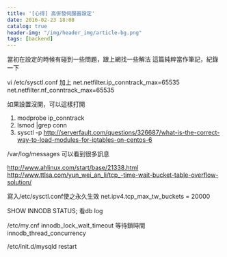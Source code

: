 ```yaml
---
title: '[心得] 高併發伺服器設定'
date: 2016-02-23 18:08
catalog: true
header-img: "/img/header_img/article-bg.png"
tags: [backend]
---
```

當初在設定的時候有碰到一些問題，跟上網找一些解法
這篇純粹當作筆記，紀錄一下

vi /etc/sysctl.conf
加上
net.netfilter.ip_conntrack_max=65535
net.netfilter.nf_conntrack_max=65535

如果設置沒開，可以這樣打開
1. modprobe ip_conntrack
2. lsmod |grep conn 
4. sysctl -p
http://serverfault.com/questions/326687/what-is-the-correct-way-to-load-modules-for-iptables-on-centos-6

/var/log/messages
可以看到很多訊息

http://www.ahlinux.com/start/base/21338.html
http://www.ttlsa.com/yun_wei_an_li/tcp_-time-wait-bucket-table-overflow-solution/

寫入/etc/sysctl.conf使之永久生效
net.ipv4.tcp_max_tw_buckets = 20000

SHOW INNODB STATUS;
看db log

/etc/my.cnf
innodb_lock_wait_timeout 等待鎖時間
innodb_thread_concurrency

/etc/init.d/mysqld restart